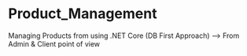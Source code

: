# Product_Management
Managing Products from using .NET Core (DB First Approach) --> From Admin &amp; Client point of view
